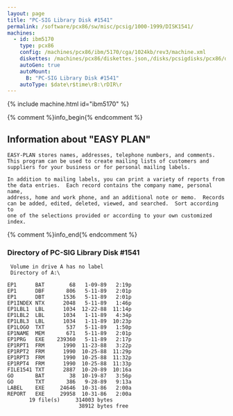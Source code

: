 ```yaml
---
layout: page
title: "PC-SIG Library Disk #1541"
permalink: /software/pcx86/sw/misc/pcsig/1000-1999/DISK1541/
machines:
  - id: ibm5170
    type: pcx86
    config: /machines/pcx86/ibm/5170/cga/1024kb/rev3/machine.xml
    diskettes: /machines/pcx86/diskettes.json,/disks/pcsigdisks/pcx86/diskettes.json
    autoGen: true
    autoMount:
      B: "PC-SIG Library Disk #1541"
    autoType: $date\r$time\rB:\rDIR\r
---
```


{% include machine.html id="ibm5170" %}

{% comment %}info_begin{% endcomment %}

## Information about "EASY PLAN"

    EASY-PLAN stores names, addresses, telephone numbers, and comments.
    This program can be used to create mailing lists of customers and
    suppliers for your business or for personal mailing labels.
    
    In addition to mailing labels, you can print a variety of reports from
    the data entries.  Each record contains the company name, personal name,
    address, home and work phone, and an additional note or memo.  Records
    can be added, edited, deleted, viewed, and searched.  Sort according to
    one of the selections provided or according to your own customized
    index.
{% comment %}info_end{% endcomment %}


### Directory of PC-SIG Library Disk #1541

     Volume in drive A has no label
     Directory of A:\

    EP1      BAT        68   1-09-89   2:19p
    EP1      DBF       806   5-11-89   2:01p
    EP1      DBT      1536   5-11-89   2:01p
    EP1INDEX NTX      2048   5-11-89   1:46p
    EP1LBL1  LBL      1034  12-22-88  11:14p
    EP1LBL2  LBL      1034   1-11-89   4:34p
    EP1LBL3  LBL      1034   1-11-89  10:23p
    EP1LOGO  TXT       537   5-11-89   1:50p
    EP1NAME  MEM       671   5-11-89   2:01p
    EP1PRG   EXE    239360   5-11-89   2:17p
    EP1RPT1  FRM      1990  11-23-88   3:22p
    EP1RPT2  FRM      1990  10-25-88  11:29p
    EP1RPT3  FRM      1990  10-25-88  11:32p
    EP1RPT4  FRM      1990  10-25-88  11:33p
    FILE1541 TXT      2887  10-20-89  10:16a
    GO       BAT        38  10-19-87   3:56p
    GO       TXT       386   9-28-89   9:13a
    LABEL    EXE     24646  10-31-86   2:00a
    REPORT   EXE     29958  10-31-86   2:00a
           19 file(s)     314003 bytes
                           38912 bytes free
